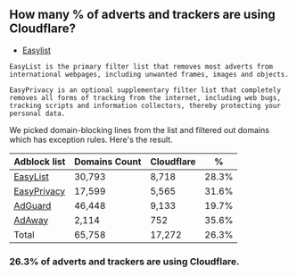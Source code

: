 ## How many % of adverts and trackers are using Cloudflare?


- [Easylist](https://web.archive.org/web/20210516110248/https://easylist.to/)
```
EasyList is the primary filter list that removes most adverts from international webpages, including unwanted frames, images and objects.

EasyPrivacy is an optional supplementary filter list that completely removes all forms of tracking from the internet, including web bugs, tracking scripts and information collectors, thereby protecting your personal data.
```


We picked domain-blocking lines from the list and filtered out domains which has exception rules.
Here's the result.


| Adblock list | Domains Count | Cloudflare | % |
| --- | --- | --- | --- |
| [EasyList](https://easylist.to/easylist/easylist.txt) | 30,793 | 8,718 | 28.3% |
| [EasyPrivacy](https://easylist.to/easylist/easyprivacy.txt) | 17,599 | 5,565 | 31.6% |
| [AdGuard](https://adguardteam.github.io/AdGuardSDNSFilter/Filters/filter.txt) | 46,448 | 9,133 | 19.7% |
| [AdAway](https://raw.githubusercontent.com/AdAway/adaway.github.io/master/hosts.txt) | 2,114 | 752 | 35.6% |
| Total | 65,758 | 17,272 | 26.3% |


### 26.3% of adverts and trackers are using Cloudflare.